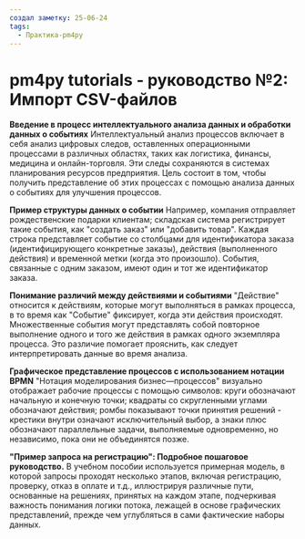 ```yaml
---
создал заметку: 25-06-24
tags:
  - Практика-pm4py
---
```

# pm4py tutorials - руководство №2: Импорт CSV-файлов

**Введение в процесс интеллектуального анализа данных и обработки данных о событиях** Интеллектуальный анализ процессов включает в себя анализ цифровых следов, оставленных операционными процессами в различных областях, таких как логистика, финансы, медицина и онлайн-торговля. Эти следы сохраняются в системах планирования ресурсов предприятия. Цель состоит в том, чтобы получить представление об этих процессах с помощью анализа данных о событиях для улучшения процессов.

**Пример структуры данных о событии** Например, компания отправляет рождественские подарки клиентам; складская система регистрирует такие события, как "создать заказ" или "добавить товар". Каждая строка представляет событие со столбцами для идентификатора заказа (идентифицирующего конкретные заказы), действия (выполненного действия) и временной метки (когда это произошло). События, связанные с одним заказом, имеют один и тот же идентификатор заказа.

**Понимание различий между действиями и событиями** "Действие" относится к действиям, которые могут выполняться в рамках процесса, в то время как "Событие" фиксирует, когда эти действия происходят. Множественные события могут представлять собой повторное выполнение одного и того же действия в рамках одного экземпляра процесса. Это различие помогает прояснить, как следует интерпретировать данные во время анализа.

**Графическое представление процессов с использованием нотации BPMN** "Нотация моделирования бизнес—процессов" визуально отображает рабочие процессы с помощью символов: круги обозначают начальную и конечную точки; квадраты со скругленными углами обозначают действия; ромбы показывают точки принятия решений - крестики внутри означают исключительный выбор, а знаки плюс обозначают параллельные задачи, выполняемые одновременно, но независимо, пока они не объединятся позже.

**"Пример запроса на регистрацию": Подробное пошаговое руководство.** В учебном пособии используется примерная модель, в которой запросы проходят несколько этапов, включая регистрацию, проверку, отказ в оплате и т.д., иллюстрируя различные пути, основанные на решениях, принятых на каждом этапе, подчеркивая важность понимания логики потока, лежащей в основе графических представлений, прежде чем углубляться в сами фактические наборы данных.